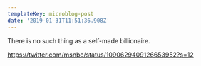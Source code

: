 ```yaml
---
templateKey: microblog-post
date: '2019-01-31T11:51:36.908Z'
---
```


There is no such thing as a self-made billionaire.

https://twitter.com/msnbc/status/1090629409126653952?s=12


